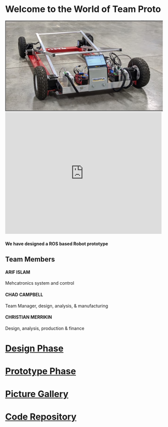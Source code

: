 # Welcome to the World of Team Proto

<img src="https://github.com/ai598d/IntelServerRobot/blob/gh-pages/robot_image.png?raw=true"/>



<html>
<body>





  
  
  <iframe width="500" height="390" src="https://www.youtube.com/embed/goZQjbryAYQ" frameborder="0" allow="accelerometer; autoplay; clipboard-write; encrypted-media; gyroscope; picture-in-picture" allowfullscreen></iframe>
  
</body>
</html>


#### We have designed a ROS based Robot prototype

## Team Members 

#### ARIF ISLAM
Mehcatronics system and control
#### CHAD CAMPBELL
Team Manager, design, analysis, & manufacturing
#### CHRISTIAN MERRIKIN
Design, analysis, production & finance  




# [Design Phase](Design_Phase.md)

# [Prototype Phase](Prototype_Phase.md)

# [Picture Gallery](https://drive.google.com/drive/folders/1iOAjVdOsXc3Ab3ZnuVeiJWugCpgcJbHn?usp=sharing)

# [Code Repository](https://github.com/ai598d/Arduino.git)
```markdown
```




